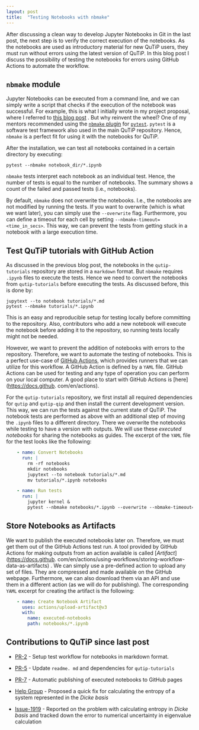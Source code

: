 ```yaml
---
layout: post
title:  "Testing Notebooks with nbmake"
---
```


After discussing a clean way to develop Jupyter Notebooks in Git in the last
post, the next step is to verify the correct execution of the notebooks. As
the notebooks
are used as introductory material for new QuTiP users, they must run without errors using the latest version of QuTiP. In this blog post
I discuss the possibility of testing the notebooks for errors using GitHub
Actions to automate the workflow.

## `nbmake` module

Jupyter Notebooks can be executed from a command line, and we can simply
write a script that checks if the execution of the notebook was successful.
For example, this is what I initially wrote in my project proposal, where I
referred to
[this blog post](https://www.blog.pythonlibrary.org/2018/10/16/testing-jupyter-notebooks/)
.
But why reinvent the wheel? One of my mentors recommended using the
[`nbmake` plugin](https://github.com/treebeardtech/nbmake)
for [`pytest`](pytest.org). `pytest` is a software test framework also
used in
the main QuTiP repository. Hence, `nbmake` is a perfect fit for using it with 
the notebooks for QuTiP.

After the installation, we can test all notebooks contained in a certain
directory by executing:

```shell
pytest --nbmake notebook_dir/*.ipynb
```

`nbmake` tests interpret each notebook as an individual test. Hence, the
number of tests is equal to the number of notebooks. The summary shows a
count of the failed and passed tests (i.e., notebooks).

By default, `nbmake` does not overwrite the notebooks. I.e., the notebooks
are not modified by running the tests. If you want to overwrite (which is
what we want later), you can simply use the `--overwrite` flag.
Furthermore, you can define a timeout for each cell by setting
`--nbmake-timeout=<time_in_secs>`. This way, we can prevent the tests from
getting stuck in a notebook with a large execution time.

## Test QuTiP tutorials with GitHub Action

As discussed in the previous blog post, the notebooks in the
`qutip-tutorials` repository are stored in a `markdown` format. But `nbmake`
requires `.ipynb` files to execute the tests. Hence we need to convert the
notebooks from `qutip-tutorials` before executing the tests. As discussed
before, this is done by:

```shell
jupytext --to notebook tutorials/*.md
pytest --nbmake tutorials/*.ipynb
```

This is an easy and reproducible setup for testing locally before committing to the repository. Also, contributors who add a new notebook will execute
the notebook before adding it to the repository, so running tests locally
might not be needed.

However, we want to prevent the addition of notebooks with errors to the
repository. Therefore, we want to automate the testing of notebooks. This is
a perfect use-case of [GitHub Actions](https://github.com/features/actions),
which provides runners that we can utilize for this workflow. A GitHub
Action is defined by a `YAML` file. GitHub Actions can be used for
testing and any type of operation you can perform on your local computer.
A good place to start with GitHub Actions is [here](https://docs.github.
com/en/actions).

For the `qutip-tutorials` repository, we first install all required
dependencies for `qutip` and `qutip-qip` and then install the current
development version. This way, we can run the tests against the
current state of QuTiP. The notebook tests are performed as above with an
additional step of moving the `.ipynb` files to a different directory. There
we overwrite the notebooks while testing to have a version with outputs. We
will use these *executed notebooks* for sharing the notebooks as guides.
The excerpt of the `YAML` file for the test looks like the following:

```yaml
    - name: Convert Notebooks
      run: |
        rm -rf notebooks
        mkdir notebooks
        jupytext --to notebook tutorials/*.md
        mv tutorials/*.ipynb notebooks

    - name: Run tests
      run: |
        jupyter kernel &
        pytest --nbmake notebooks/*.ipynb --overwrite --nbmake-timeout=500
```

## Store Notebooks as Artifacts

We want to publish the executed notebooks later on. Therefore, we must get
them out of the GitHub Actions test run. A tool provided by GitHub Actions
for making outputs from an action available is called
[*Artifact*](https://docs.github.
com/en/actions/using-workflows/storing-workflow-data-as-artifacts)
. We can simply use a pre-defined action to upload any set of files. They
are compressed and made available on the GitHub webpage. Furthermore, we can
also download them via an API and use them in a different action (as we
will do for publishing). The corresponding `YAML` excerpt for creating the 
artifact is the following: 

```yaml
    - name: Create Notebook Artifact
      uses: actions/upload-artifact@v3
      with:
        name: executed-notebooks
        path: notebooks/*.ipynb
```



## Contributions to QuTiP since last post

* [PR-2](https://github.com/qutip/qutip-tutorials/pull/2) - Setup test
  workflow for notebooks in markdown format.

* [PR-5](https://github.com/qutip/qutip-tutorials/pull/5) - Update `readme.
  md` and dependencies for `qutip-tutorials`

* [PR-7](https://github.com/qutip/qutip-tutorials/pull/7) - Automatic
  publishing of executed notebooks to GitHub pages

* [Help Group](https://groups.google.com/g/qutip/c/F7tOoZzMjto) - Proposed a
  quick fix for calculating the entropy of a system represented in the
  *Dicke basis*

* [Issue-1919](https://github.com/qutip/qutip/issues/1919) - Reported on the
  problem with calculating entropy in *Dicke basis* and tracked down the error
  to numerical uncertainty in eigenvalue calculation

